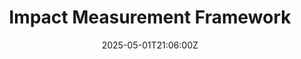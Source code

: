 ---
title: Impact Measurement Framework
linkTitle: Impact Measurement Framework
date: '2025-05-01T21:06:00Z'
weight: 1
description: Develop a comprehensive Impact Measurement Framework for sustainable
  marketing by defining KPIs across environmental, social, and business dimensions,
  employing systematic data collection, creating impact maps, and ensuring transparent
  reporting and continuous improvement aligned with global standards.
draft: false
ref: impact-measurement-framework
---